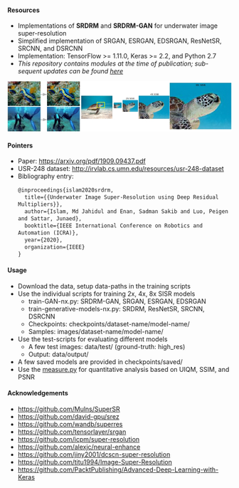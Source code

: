 #### Resources
- Implementations of **SRDRM** and **SRDRM-GAN** for underwater image super-resolution
- Simplified implementation of SRGAN, ESRGAN, EDSRGAN, ResNetSR, SRCNN, and DSRCNN
- Implementation: TensorFlow >= 1.11.0, Keras >= 2.2, and Python 2.7
- *This repository contains modules at the time of publication; sub-sequent updates can be found [here](https://github.com/xahidbuffon/srdrm)* 
  
![img1](/data/fig1b.jpg)


#### Pointers
- Paper: https://arxiv.org/pdf/1909.09437.pdf
- USR-248 dataset: http://irvlab.cs.umn.edu/resources/usr-248-dataset
- Bibliography entry:
	```
	@inproceedings{islam2020srdrm,
	  title={{Underwater Image Super-Resolution using Deep Residual Multipliers}},
	  author={Islam, Md Jahidul and Enan, Sadman Sakib and Luo, Peigen and Sattar, Junaed},
	  booktitle={IEEE International Conference on Robotics and Automation (ICRA)},
	  year={2020},
	  organization={IEEE}
	}
	```
#### Usage
- Download the data, setup data-paths in the training scripts
- Use the individual scripts for training 2x, 4x, 8x SISR models 
	- train-GAN-nx.py: SRDRM-GAN, SRGAN, ESRGAN, EDSRGAN
	- train-generative-models-nx.py: SRDRM, ResNetSR, SRCNN, DSRCNN
	- Checkpoints: checkpoints/dataset-name/model-name/
	- Samples: images/dataset-name/model-name/
- Use the test-scripts for evaluating different models
	- A few test images: data/test/ (ground-truth: high_res)
	- Output: data/output/ 
- A few saved models are provided in checkpoints/saved/
- Use the [measure.py](measure.py) for quantitative analysis based on UIQM, SSIM, and PSNR 


#### Acknowledgements
- https://github.com/Mulns/SuperSR
- https://github.com/david-gpu/srez
- https://github.com/wandb/superres
- https://github.com/tensorlayer/srgan
- https://github.com/icpm/super-resolution
- https://github.com/alexjc/neural-enhance
- https://github.com/jiny2001/dcscn-super-resolution
- https://github.com/titu1994/Image-Super-Resolution
- https://github.com/PacktPublishing/Advanced-Deep-Learning-with-Keras




